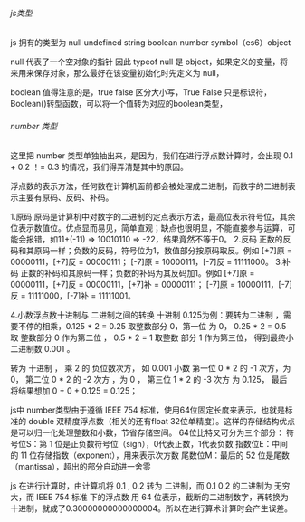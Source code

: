 ###### js类型

js 拥有的类型为 null undefined string boolean number symbol（es6）object 

null 代表了一个空对象的指针 因此 typeof null 是 object，如果定义的变量，将来用来保存对象，那么最好在该变量初始化时先定义为 null，

boolean 值得注意的是，true false 区分大小写，True False 只是标识符，Boolean()转型函数，可以将一个值转为对应的boolean类型，

###### number 类型

这里把 number 类型单独抽出来，是因为，我们在进行浮点数计算时，会出现 0.1 + 0.2 ！= 0.3 的情况，我们得弄清楚其中的原因。

浮点数的表示方法，任何数在计算机面前都会被处理成二进制，而数字的二进制表示主要有原码、反码、补码。

1.原码 
原码是计算机中对数字的二进制的定点表示方法，最高位表示符号位，其余位表示数值位。优点显而易见，简单直观；缺点也很明显，不能直接参与运算，可能会报错，如11+(-11) => 10010110 => -22，结果竟然不等于0。
2.反码
正数的反码和其原码一样；负数的反码，符号位为1，数值部分按原码取反。例如 [+7]原 = 00000111，[+7]反 = 00000111； [-7]原 = 10000111，[-7]反 = 11111000。
3.补码
正数的补码和其原码一样；负数的补码为其反码加1。例如 [+7]原 = 00000111，[+7]反 = 00000111，[+7]补 = 00000111； [-7]原 = 10000111，[-7]反 = 11111000，[-7]补 = 11111001。

4.小数浮点数十进制与 二进制之间的转换
十进制 0.125为例：要转为二进制 ，需要不停的相乘，0.125 * 2 = 0.25 取整数部分 0，第一位 为 0，
0.25 * 2 = 0.5 取 整数部分 0 作为第二位 ，
0.5 * 2 = 1 取整数 部分 1 作为第三位，
得到最终小二进制数 0.001 。

转为 十进制 ， 乘 2 的 负位数次方，
如 0.001 小数 第一位 0 * 2 的 -1 次方，为 0，
第二位 0 * 2 的 -2 次方 ，为 0 ，
第三位 1 * 2 的 -3 次方 为 0.125，
最后 将结果想加 0 + 0 + 0.125 = 0.125；

js中 number类型由于遵循 IEEE 754 标准，使用64位固定长度来表示，也就是标准的 double 双精度浮点数（相关的还有float 32位单精度）。这样的存储结构优点是可以归一化处理整数和小数，节省存储空间。
64位比特又可分为三个部分：
符号位S：第 1 位是正负数符号位（sign），0代表正数，1代表负数
指数位E：中间的 11 位存储指数（exponent），用来表示次方数
尾数位M：最后的 52 位是尾数（mantissa），超出的部分自动进一舍零

js 在进行计算时，由计算机将 0.1 , 0.2 转为 二进制，而 0.1 0.2 的二进制为 无穷大，而 IEEE 754 标准 下的浮点数 用 64 位表示，截断的二进制数字，再转换为十进制，就成了0.30000000000000004。所以在进行算术计算时会产生误差。


